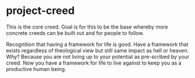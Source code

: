 # project-creed

This is the core creed. Goal is for this to be the base whereby more concrete creeds can be built out and for people to follow.

Recognition that having a framework for life is good. Have a framework that exists regardless of theological view but still same impact as hell or heaven. Why? Because you are not living up to your potential as pre-scribed by your creed. Now you have a framework for life to live against to keep you as a productive human being. 
